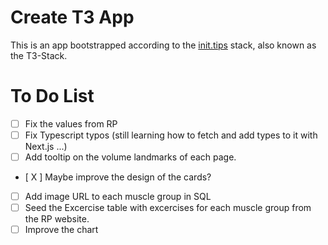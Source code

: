 # Create T3 App

This is an app bootstrapped according to the [init.tips](https://init.tips) stack, also known as the T3-Stack.

# To Do List

- [ ] Fix the values from RP
- [ ] Fix Typescript typos (still learning how to fetch and add types to it with Next.js ...)
- [ ] Add tooltip on the volume landmarks of each page.
- [ X ] Maybe improve the design of the cards?

- [ ] Add image URL to each muscle group in SQL
- [ ] Seed the Excercise table with excercises for each muscle group from the RP website.
- [ ] Improve the chart
